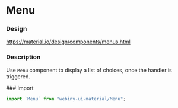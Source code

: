 # Menu

### Design
<a href="https://material.io/design/components/menus.html" target="_blank">https://material.io/design/components/menus.html</a>

### Description
Use `Menu` component to display a list of choices, once the handler is triggered.

### Import
```js
import `Menu` from "webiny-ui-material/Menu";
```